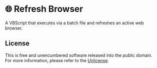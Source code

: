 # 🌐 Refresh Browser

A VBScript that executes via a batch file and refreshes an active web browser.

## License
This is free and unencumbered software released into the public domain. For more information, please refer to the [Unlicense](https://unlicense.org/).
